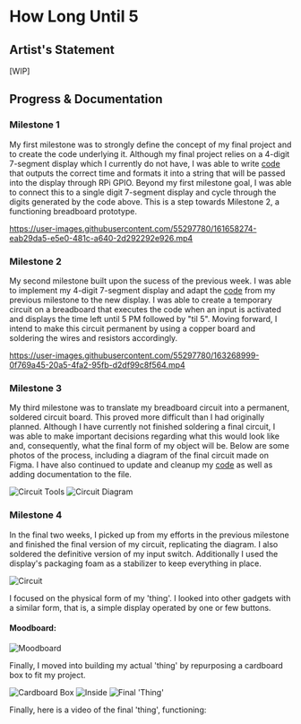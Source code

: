 # How Long Until 5

## Artist's Statement

[WIP]

## Progress & Documentation

### Milestone 1

My first milestone was to strongly define the concept of my final project and to create the code underlying it. Although my final project relies on a 4-digit 7-segment display which I currently do not have, I was able to write [code](code/milestone-1.py) that outputs the correct time and formats it into a string that will be passed into the display through RPi GPIO. Beyond my first milestone goal, I was able to connect this to a single digit 7-segment display and cycle through the digits generated by the code above. This is a step towards Milestone 2, a functioning breadboard prototype.

https://user-images.githubusercontent.com/55297780/161658274-eab29da5-e5e0-481c-a640-2d292292e926.mp4

### Milestone 2

My second milestone built upon the sucess of the previous week. I was able to implement my 4-digit 7-segment display and adapt the [code](code/milestone-2.py) from my previous milestone to the new display. I was able to create a temporary circuit on a breadboard that executes the code when an input is activated and displays the time left until 5 PM followed by "til 5". Moving forward, I intend to make this circuit permanent by using a copper board and soldering the wires and resistors accordingly.

https://user-images.githubusercontent.com/55297780/163268999-0f769a45-20a5-4fa2-95fb-d2df99c8f564.mp4

### Milestone 3

My third milestone was to translate my breadboard circuit into a permanent, soldered circuit board. This proved more difficult than I had originally planned. Although I have currently not finished soldering a final circuit, I was able to make important decisions regarding what this would look like and, consequently, what the final form of my object will be. Below are some photos of the process, including a diagram of the final circuit made on Figma. I have also continued to update and cleanup my [code](code/milestone-3.py) as well as adding documentation to the file.


![Circuit Tools](img/circuit-tools.jpg)
![Circuit Diagram](img/circuit-diagram.png)


### Milestone 4

In the final two weeks, I picked up from my efforts in the previous milestone and finished the final version of my circuit, replicating the diagram. I also soldered the definitive version of my input switch. Additionally I used the display's packaging foam as a stabilizer to keep everything in place.

![Circuit](img/circuit.jpg)

I focused on the physical form of my 'thing'. I looked into other gadgets with a similar form, that is, a simple display operated by one or few buttons.

#### Moodboard:

![Moodboard](img/moodboard.png)

Finally, I moved into building my actual 'thing' by repurposing a cardboard box to fit my project.

![Cardboard Box](img/cardboard-box.jpg)
![Inside](img/inside.jpg)
![Final 'Thing'](img/final.jpg)

Finally, here is a video of the final 'thing', functioning: